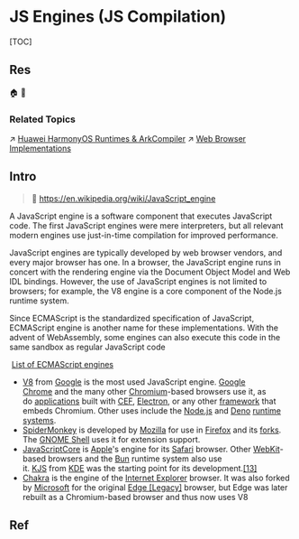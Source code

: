 # JS Engines (JS Compilation)

[TOC]



## Res
🏠 
🚧 


### Related Topics
↗ [Huawei HarmonyOS Runtimes & ArkCompiler](../../../../../../🥷🏼%20Operating%20Systems%20&%20Kernels%20(Engineering%20Part)/国产操作系统%20💦/Huawei%20Operating%20Systems/📌%20Huawei%20HarmonyOS%20Runtimes%20&%20ArkCompiler/Huawei%20HarmonyOS%20Runtimes%20&%20ArkCompiler.md)
↗ [Web Browser Implementations](../../../../../../../Software%20Engineering/☝️%20Application%20Software%20Engineering/Desktop%20&%20Monolithic%20Application%20Development/🤠%20Web%20Browser%20Development/📌%20Web%20Browser%20Implementations/Web%20Browser%20Implementations.md)



## Intro
> 🔗 https://en.wikipedia.org/wiki/JavaScript_engine

A JavaScript engine is a software component that executes JavaScript code. The first JavaScript engines were mere interpreters, but all relevant modern engines use just-in-time compilation for improved performance.

JavaScript engines are typically developed by web browser vendors, and every major browser has one. In a browser, the JavaScript engine runs in concert with the rendering engine via the Document Object Model and Web IDL bindings. However, the use of JavaScript engines is not limited to browsers; for example, the V8 engine is a core component of the Node.js runtime system.

Since ECMAScript is the standardized specification of JavaScript, ECMAScript engine is another name for these implementations. With the advent of WebAssembly, some engines can also execute this code in the same sandbox as regular JavaScript code

 [List of ECMAScript engines](https://en.wikipedia.org/wiki/List_of_ECMAScript_engines "List of ECMAScript engines")
- [V8](https://en.wikipedia.org/wiki/V8_\(JavaScript_engine\) "V8 (JavaScript engine)") from [Google](https://en.wikipedia.org/wiki/Google "Google") is the most used JavaScript engine. [Google Chrome](https://en.wikipedia.org/wiki/Google_Chrome "Google Chrome") and the many other [Chromium](https://en.wikipedia.org/wiki/Chromium_\(web_browser\) "Chromium (web browser)")-based browsers use it, as do [applications](https://en.wikipedia.org/wiki/Application_software "Application software") built with [CEF](https://en.wikipedia.org/wiki/Chromium_Embedded_Framework "Chromium Embedded Framework"), [Electron](https://en.wikipedia.org/wiki/Electron_\(software_framework\) "Electron (software framework)"), or any other [framework](https://en.wikipedia.org/wiki/Software_framework "Software framework") that embeds Chromium. Other uses include the [Node.js](https://en.wikipedia.org/wiki/Node.js "Node.js") and [Deno](https://en.wikipedia.org/wiki/Deno_\(software\) "Deno (software)") [runtime systems](https://en.wikipedia.org/wiki/Runtime_system "Runtime system").
- [SpiderMonkey](https://en.wikipedia.org/wiki/SpiderMonkey "SpiderMonkey") is developed by [Mozilla](https://en.wikipedia.org/wiki/Mozilla "Mozilla") for use in [Firefox](https://en.wikipedia.org/wiki/Firefox "Firefox") and its [forks](https://en.wikipedia.org/wiki/Fork_\(software_development\) "Fork (software development)"). The [GNOME Shell](https://en.wikipedia.org/wiki/GNOME_Shell "GNOME Shell") uses it for extension support.
- [JavaScriptCore](https://en.wikipedia.org/wiki/JavaScriptCore "JavaScriptCore") is [Apple](https://en.wikipedia.org/wiki/Apple_Inc. "Apple Inc.")'s engine for its [Safari](https://en.wikipedia.org/wiki/Safari_\(web_browser\) "Safari (web browser)") browser. Other [WebKit](https://en.wikipedia.org/wiki/WebKit "WebKit")-based browsers and the [Bun](https://en.wikipedia.org/wiki/Bun_\(software\) "Bun (software)") runtime system also use it. [KJS](https://en.wikipedia.org/wiki/KJS_\(software\) "KJS (software)") from [KDE](https://en.wikipedia.org/wiki/KDE "KDE") was the starting point for its development.[[13]](https://en.wikipedia.org/wiki/JavaScript_engine#cite_note-13)
- [Chakra](https://en.wikipedia.org/wiki/Chakra_\(JScript_engine\) "Chakra (JScript engine)") is the engine of the [Internet Explorer](https://en.wikipedia.org/wiki/Internet_Explorer "Internet Explorer") browser. It was also forked by [Microsoft](https://en.wikipedia.org/wiki/Microsoft "Microsoft") for the original [Edge [Legacy]](https://en.wikipedia.org/wiki/Microsoft_Edge_Legacy "Microsoft Edge Legacy") browser, but Edge was later rebuilt as a Chromium-based browser and thus now uses V8



## Ref
